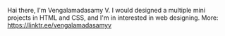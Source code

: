 Hai there, I'm Vengalamadasamy V.  I would designed a multiple mini projects in HTML and CSS, and I'm in interested in web designing. 
More: https://linktr.ee/vengalamadasamyv
